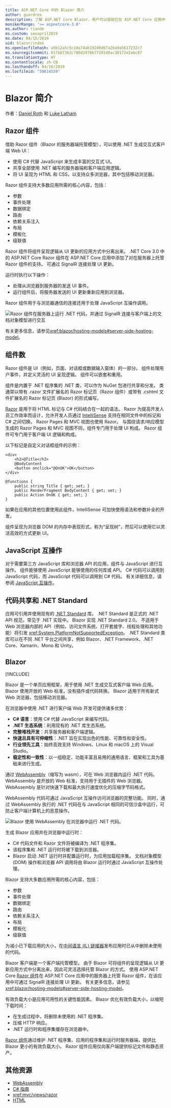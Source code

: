 ```yaml
---
title: ASP.NET Core 中的 Blazor 简介
author: guardrex
description: 了解 ASP.NET Core Blazor，用户可以借助它在 ASP.NET Core 应用中使用 .NET 生成交互式客户端 Web UI。
monikerRange: '>= aspnetcore-3.0'
ms.author: riande
ms.custom: seoapril2019
ms.date: 04/15/2019
uid: blazor/index
ms.openlocfilehash: a5b12a5c5c10a74ab192d0d67a2ba9a5617232c7
ms.sourcegitcommit: 017b673b3c700d2976b77201d0ac30172e2abc87
ms.translationtype: HT
ms.contentlocale: zh-CN
ms.lasthandoff: 04/16/2019
ms.locfileid: "59614559"
---
```

# <a name="introduction-to-blazor"></a>Blazor 简介

作者：[Daniel Roth](https://github.com/danroth27) 和 [Luke Latham](https://github.com/guardrex)

## <a name="razor-components"></a>Razor 组件

借助 Razor 组件（Blazor 的服务器端托管模型），可以使用 .NET 生成交互式客户端 Web UI：

* 使用 C# 代替 JavaScript 来生成丰富的交互式 UI。
* 共享全部使用 .NET 编写的服务器端和客户端应用逻辑。
* 将 UI 呈现为 HTML 和 CSS，以支持众多浏览器，其中包括移动浏览器。

Razor 组件支持大多数应用所需的核心内容，包括：

* 参数
* 事件处理
* 数据绑定
* 路由
* 依赖关系注入
* 布局
* 模板化
* 级联值

Razor 组件将组件呈现逻辑从 UI 更新的应用方式中分离出来。 .NET Core 3.0 中的 ASP.NET Core Razor 组件在 ASP.NET Core 应用中添加了对在服务器上托管 Razor 组件的支持。 可通过 SignalR 连接处理 UI 更新。

运行时执行以下操作：

* 处理从浏览器到服务器的发送 UI 事件。
* 运行组件后，将服务器发送的 UI 更新重新应用到浏览器。

Razor 组件用于与浏览器通信的连接还用于处理 JavaScript 互操作调用。

![Razor 组件在服务器上运行 .NET 代码，并通过 SignalR 连接与客户端上的文档对象模型进行交互](index/_static/aspnet-core-razor-components.png)

有关更多信息，请参见<xref:blazor/hosting-models#server-side-hosting-model>。

## <a name="components"></a>组件数

Razor 组件是 UI（例如，页面、对话框或数据输入窗体）的一部分。 组件处理用户事件，并定义灵活的 UI 呈现逻辑。 组件可以嵌套和重用。

组件是内置于 .NET 程序集的 .NET 类，可以作为 NuGet 包进行共享和分发。 类通常以带有 .razor 文件扩展名的 Razor 标记页（Razor 组件）或带有 .cshtml 文件扩展名的 Razor 标记页 (Blazor) 的形式编写。

[Razor](xref:mvc/views/razor) 是用于将 HTML 标记与 C# 代码结合在一起的语法。 Razor 为提高开发人员工作效率而设计，允许开发人员通过 [IntelliSense](/visualstudio/ide/using-intellisense) 支持在相同文件中的标记和 C# 之间切换。 Razor Pages 和 MVC 视图也使用 Razor。 与围绕请求/响应模型生成的 Razor Pages 和 MVC 视图不同，组件专门用于处理 UI 构成。 Razor 组件可专门用于客户端 UI 逻辑和构成。

以下标记是自定义对话框组件的示例：

```cshtml
<div>
    <h2>@Title</h2>
    @BodyContent
    <button onclick="@OnOK">OK</button>
</div>

@functions {
    public string Title { get; set; }
    public RenderFragment BodyContent { get; set; }
    public Action OnOK { get; set; }
}
```

如果在应用的其他位置使用此组件，IntelliSense 可加快使用语法和参数补全的开发。

组件呈现为浏览器 DOM 的内存中表现形式，称为“呈现树”，然后可以使用它以灵活高效的方式更新 UI。

## <a name="javascript-interop"></a>JavaScript 互操作

对于需要第三方 JavaScript 库和浏览器 API 的应用，组件与 JavaScript 进行互操作。 组件能够使用 JavaScript 能够使用的任何库或 API。 C# 代码可以调用到 JavaScript 代码，而 JavaScript 代码可以调用到 C# 代码。 有关详细信息，请参阅 [JavaScript 互操作](xref:blazor/javascript-interop)。

## <a name="code-sharing-and-net-standard"></a>代码共享和 .NET Standard

应用可引用并使用现有的 [.NET Standard](/dotnet/standard/net-standard) 库。 .NET Standard 是正式的 .NET API 规范，常见于 .NET 实现中。 Blazor 实现 .NET Standard 2.0。 不适用于 Web 浏览器内部的 API（例如，访问文件系统、打开套接字、线程处理和其他功能）将引发 <xref:System.PlatformNotSupportedException>。 .NET Standard 类库可以在不同 .NET 平台之间共享，例如 Blazor、.NET Framework、.NET Core、Xamarin、Mono 和 Unity。

## <a name="blazor"></a>Blazor

[!INCLUDE[](~/includes/razor-components-preview-notice.md)]

Blazor 是一个单页应用框架，用于使用 .NET 生成交互式客户端 Web 应用。 Blazor 使用开放的 Web 标准，没有插件或代码转换。 Blazor 适用于所有新式 Web 浏览器，包括移动浏览器。

在浏览器中使用 .NET 进行客户端 Web 开发可提供诸多优势：

* **C# 语言**：使用 C# 代替 JavaScript 来编写代码。
* **.NET 生态系统**：利用现有的 .NET 库生态系统。
* **完整堆栈开发**：共享服务器和客户端逻辑。
* **快速且具有可伸缩性**：.NET 旨在实现出色的性能、可靠性和安全性。
* **行业领先工具**：始终高效支持 Windows、Linux 和 macOS 上的 Visual Studio。
* **稳定性和一致性**：以一组稳定、功能丰富且易用的通用语言、框架和工具为基础来进行生成。

通过 [WebAssembly](http://webassembly.org)（缩写为 wasm），可在 Web 浏览器内运行 .NET 代码。 WebAssembly 是开放的 Web 标准，支持用于无插件的 Web 浏览器。 WebAssembly 是针对快速下载和最大执行速度优化的压缩字节码格式。

WebAssembly 代码可通过 JavaScript 互操作访问浏览器的完整功能。 同时，通过 WebAssembly 执行的 .NET 代码在与 JavaScript 相同的可信沙盒中运行，可防止客户端计算机上的恶意操作。

![Blazor 使用 WebAssembly 在浏览器中运行 .NET 代码。](index/_static/blazor.png)

生成 Blazor 应用并在浏览器中运行时：

* C# 代码文件和 Razor 文件将被编译为 .NET 程序集。
* 该程序集和 .NET 运行时将被下载到浏览器。
* Blazor 启动 .NET 运行时并配置运行时，为应用加载程序集。 文档对象模型 (DOM) 操作和浏览器 API 调用将由 Blazor 运行时通过 JavaScript 互操作处理。

Blazor 支持大多数应用所需的核心内容，包括：

* 参数
* 事件处理
* 数据绑定
* 路由
* 依赖关系注入
* 布局
* 模板化
* 级联值

为减小已下载应用的大小，在[中间语言 (IL) 链接器](xref:host-and-deploy/blazor/configure-linker)发布应用时已从中删除未使用的代码。

Blazor 客户端是一个客户端托管模型。 由于 Blazor 可将组件的呈现逻辑从 UI 更新应用方式中分离出来，因此可灵活选择托管 Blazor 的方式。 使用 ASP.NET Core [Razor 组件](#razor-components)在 ASP.NET Core 应用中的服务器上托管 Razor 组件，在该应用中可通过 SignalR 连接处理 UI 更新。 有关更多信息，请参见<xref:blazor/hosting-models#server-side-hosting-model>。 

有效负载大小是应用可用性的关键性能因素。 Blazor 优化有效负载大小，以缩短下载时间：

* 在生成过程中，将删除未使用的 .NET 程序集。
* 压缩 HTTP 响应。
* .NET 运行时和程序集缓存在浏览器中。

[Razor 组件](#razor-components)通过维护 .NET 程序集、应用的程序集和运行时服务器端，提供比 Blazor 更小的有效负载大小。 Razor 组件应用仅向客户端提供标记文件和静态资产。

## <a name="additional-resources"></a>其他资源

* [WebAssembly](http://webassembly.org/)
* [C# 指南](/dotnet/csharp/)
* <xref:mvc/views/razor>
* [HTML](https://www.w3.org/html/)
